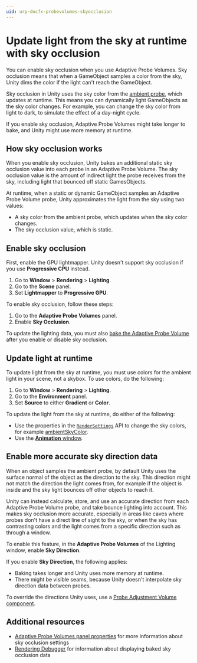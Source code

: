 ```yaml
---
uid: urp-docfx-probevolumes-skyocclusion
---
```

# Update light from the sky at runtime with sky occlusion

You can enable sky occlusion when you use Adaptive Probe Volumes. Sky occlusion means that when a GameObject samples a color from the sky, Unity dims the color if the light can't reach the GameObject.

Sky occlusion in Unity uses the sky color from the [ambient probe](https://docs.unity3d.com/2023.3/Documentation/ScriptReference/RenderSettings-ambientProbe.html), which updates at runtime. This means you can dynamically light GameObjects as the sky color changes. For example, you can change the sky color from light to dark, to simulate the effect of a day-night cycle.

If you enable sky occlusion, Adaptive Probe Volumes might take longer to bake, and Unity might use more memory at runtime.

## How sky occlusion works

When you enable sky occlusion, Unity bakes an additional static sky occlusion value into each probe in an Adaptive Probe Volume. The sky occlusion value is the amount of indirect light the probe receives from the sky, including light that bounced off static GamesObjects.

At runtime, when a static or dynamic GameObject samples an Adaptive Probe Volume probe, Unity approximates the light from the sky using two values:

- A sky color from the ambient probe, which updates when the sky color changes.
- The sky occlusion value, which is static.

## Enable sky occlusion

First, enable the GPU lightmapper. Unity doesn't support sky occlusion if you use **Progressive CPU** instead.

1. Go to **Window** &gt; **Rendering** &gt; **Lighting**.
2. Go to the **Scene** panel.
3. Set **Lightmapper** to **Progressive GPU**.

To enable sky occlusion, follow these steps: 

1. Go to the **Adaptive Probe Volumes** panel.
2. Enable **Sky Occlusion**.

To update the lighting data, you must also [bake the Adaptive Probe Volume](probevolumes-use.md#add-and-bake-an-adaptive-probe-volume) after you enable or disable sky occlusion.

## Update light at runtime

To update light from the sky at runtime, you must use colors for the ambient light in your scene, not a skybox. To use colors, do the following:

1. Go to **Window** &gt; **Rendering** &gt; **Lighting**.
2. Go to the **Environment** panel.
3. Set **Source** to either **Gradient** or **Color**.

To update the light from the sky at runtime, do either of the following:

- Use the properties in the [`RenderSettings`](https://docs.unity3d.com/ScriptReference/RenderSettings.html) API to change the sky colors, for example [ambientSkyColor](https://docs.unity3d.com/ScriptReference/RenderSettings-ambientSkyColor.html).
- Use the [**Animation** window](https://docs.unity3d.com/Manual/AnimationEditorGuide.html).

## Enable more accurate sky direction data

When an object samples the ambient probe, by default Unity uses the surface normal of the object as the direction to the sky. This direction might not match the direction the light comes from, for example if the object is inside and the sky light bounces off other objects to reach it.

Unity can instead calculate, store, and use an accurate direction from each Adaptive Probe Volume probe, and take bounce lighting into account. This makes sky occlusion more accurate, especially in areas like caves where probes don't have a direct line of sight to the sky, or when the sky has contrasting colors and the light comes from a specific direction such as through a window.

To enable this feature, in the **Adaptive Probe Volumes** of the Lighting window, enable **Sky Direction**.

If you enable **Sky Direction**, the following applies:

- Baking takes longer and Unity uses more memory at runtime.
- There might be visible seams, because Unity doesn't interpolate sky direction data between probes.

To override the directions Unity uses, use a [Probe Adjustment Volume component](probevolumes-adjustment-volume-component-reference.md).

## Additional resources

- [Adaptive Probe Volumes panel properties](probevolumes-lighting-panel-reference.md#sky-occlusion-settings) for more information about sky occlusion settings
- [Rendering Debugger](features/rendering-debugger.md#probe-volume-panel) for information about displaying baked sky occlusion data
